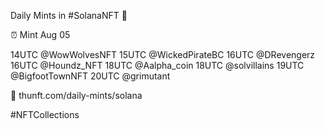Daily Mints in #SolanaNFT 🚀

⏰ Mint Aug 05

14UTC @WowWolvesNFT
15UTC @WickedPirateBC
16UTC @DRevengerz
16UTC @Houndz_NFT
18UTC @Aalpha_coin
18UTC @solvillains
19UTC @BigfootTownNFT
20UTC @grimutant

🔗 thunft.com/daily-mints/solana

#NFTCollections